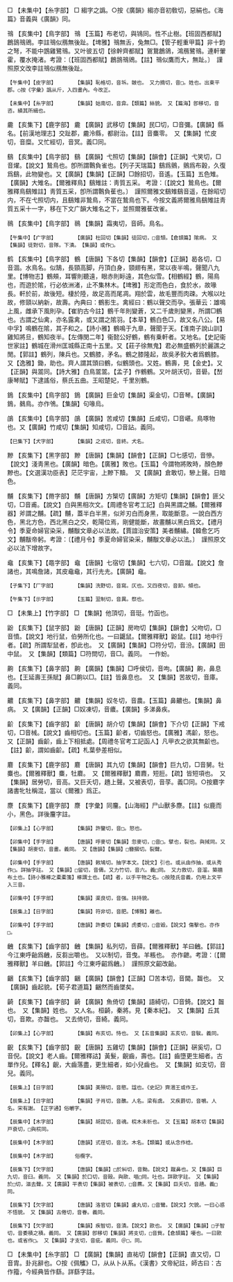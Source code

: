 <!-- { "loadSidebar": true } -->
□	【未集中】【糸字部】	□	縐字之譌。○按《廣韻》縐亦音初敎切，惡絹也。《海篇》音義與《廣韻》同。

鳵	【亥集中】【鳥字部】	鳵	【玉篇】布老切，與鴇同。性不止樹。【班固西都賦】鶬鴰鳵鶂。李註鳵似鴈無後趾。【埤雅】鳵無舌，兔無□。【管子輕重甲篇】非十鈞之弩，不能中鵾雞鷺鳵。又叶彼五切【徐幹齊都賦】鴐鵞鶬鴿，鴻鴈鷺鳵。連軒翬霍，覆水掩渚。考證：〔【班固西都賦】鶬鴰鳵鶂。【註】鳵似鷹而大，無趾。〕　謹照原文改李註鳵似鴈無後趾。 

	【午集中】【皮字部】		【集韻】恥格切，音坼。皴也。　又力摘切，音□。姓也。出東平郡。○按《字彙》譌从斤，入四畫內。今改正。

	【未集中】【糸字部】		【集韻】姑南切，音弇。【類篇】絲貌。　又【篇海】卽移切，音咨。績其所緝也。

麊	【亥集下】【鹿字部】	麊	【廣韻】武移切【集韻】民□切，□音彌。【廣韻】縣名。【前漢地理志】交趾郡，麊泠縣，都尉治。【註】音麋零。　又【集韻】忙皮切，音糜。又忙經切，音冥。義□同。

鷂	【亥集中】【鳥字部】	鷂	【廣韻】弋照切【集韻】【韻會】【正韻】弋笑切，□音燿。【說文】鷙鳥也。卽所謂鷣負雀也。【列子天瑞篇】鷂爲鸇，鸇爲布穀，久復爲鷂，此物變也。又【廣韻】【集韻】【正韻】□餘招切，音遙。【玉篇】五色雉。【廣韻】大雉名。【爾雅釋鳥】鷂雉註：靑質五采。 考證：〔【說文】鷙鳥也。【爾雅釋鳥鷂雉註】靑質五采，卽所謂鷣負萑也。〕　謹照爾雅文鷂雉鷂音遥，在餘昭切内，不在弋照切内，且鷂雉非鷙鳥，不當在鷙鳥也下。今按文義將爾雅鳥鷂雉註靑質五采十一字，移在下文广韻大雉名之下，並照爾雅萑改雀。 

鳾	【亥集中】【鳥字部】	鳾	【集韻】霜夷切，音師。鳥名。

	【午集中】【疒字部】		【廣韻】杜回切【集韻】徒回切，□音頹。【倉頡篇】隂病。　又【集韻】徒對切，音隊。下潰。　【集韻】或作□。

鹤	【亥集中】【鳥字部】	鶴	【唐韻】下各切【集韻】【韻會】【正韻】曷各切，□音涸。水鳥名。似鵠，長頸高脚，丹頂白身，頸翅有黑，常以夜半鳴，聲聞八九里。【博物志】鶴頰，耳響則聽遠，眼赤則眎遠，其色似雪。【相鶴經】鶴，陽鳥也，而遊於隂，行必依洲渚，止不集林木。【埤雅】形定而色白，食於水，故喙長。軒於前，故後短。棲於陸，故足高而尾凋。翔於雲，故毛豐而肉疎。大喉以吐故，修頸以納新，故壽。內典曰：鶴影生。禽經曰：鶴以聲交而孕。張華云：雄鳴上風，雌承下風則孕。【崔豹古今註】鶴千年則變蒼，又二千歲則變黑，所謂□鶴也。古謂之仙禽，亦名露禽，或又謂之隂羽。【本草】鶴白色□，故又名八公。【易中孚】鳴鶴在隂，其子和之。【詩小雅】鶴鳴于九臯，聲聞于天。【淮南子說山訓】雞知將旦，鶴知夜半。【左傳閔二年】衞懿公好鶴，鶴有乗軒者。又地名。【史記衞世家註】鶴城在滑州匡城縣正南十五里。又【莊子徐無鬼】君必無盛鶴列於麗譙之閒。【郭註】鶴列，陳兵也。又鶴膝，矛名。鶴之膝隆起，故吳矛骹大者爲鶴膝。又【逸雅】鋤，助也。齊人謂其頭曰鶴，似鶴頭也。又姓。鶴壽，見【金史】。又【正韻】與翯同。【詩大雅】白鳥翯翯。【孟子】作鶴鶴。又叶胡沃切，音礐。【嵆康琴賦】下逮謠俗，蔡氏五曲。王昭楚妃，千里別鶴。

鵭	【亥集中】【鳥字部】	鵭	【廣韻】巨金切【集韻】渠金切，□音琴。【廣韻】鵭，鶨鳥。亦作鳹。【集韻】句喙烏。

鵮	【亥集中】【鳥字部】	鵮	【廣韻】苦咸切【集韻】丘咸切，□音嵁。鳥啄物也。又【廣韻】竹咸切【集韻】知咸切，□音詀。義同。

	【巳集下】【犬字部】		【集韻】之戎切，音終。犬名。

黲	【亥集下】【黑字部】	黲	【唐韻】【集韻】【韻會】【正韻】□七感切，音慘。【說文】淺靑黑也。【廣韻】暗色。【廣雅】敗也。【玉篇】今謂物將敗時，顏色黲黲也。【文選漢功臣表】茫茫宇宙，上黲下黷。　又【廣韻】倉敢切，驂上聲。日暗色。

黼	【亥集下】【黹字部】	黼	【唐韻】方榘切【廣韻】方矩切【集韻】【韻會】匪父切，□音甫。【說文】白與黑相次文。【周禮冬官考工記】白與黑謂之黼。【爾雅釋器】斧謂之黼。【疏】黼，蓋半白半黑，似斧刃白而身黑，取能斷意。一說白西方色，黑北方色，西北黑白之交，乾陽位焉，剛健能斷，故畫黼以黑白爲文。【禮月令】季夏命婦官染采，黼黻文章必以法故。【賈誼治安策】美者黼繡。【韓愈乞巧文】黼黻帝躬。考證：〔【禮月令】季夏命婦官染采，黼黻文章必以法。〕　謹照原文必以法下增故字。 

鼀	【亥集下】【黽字部】	鼀	【唐韻】七宿切【集韻】七六切，□音蹴。【說文】詹諸也，其鳴詹諸，其皮鼀鼀，其行圥圥。【廣韻】鼀。

	【子集下】【厂字部】		【集韻】洗野切，音寫。仄也。又四夜切，音卸。傾也。

	【午集下】【示字部】		【玉篇】翌制切，音異。祭也。

□	【未集上】【竹字部】	□	【集韻】他頂切，音珽。竹函也。

鼢	【亥集下】【鼠字部】	鼢	【唐韻】【正韻】房吻切【集韻】【韻會】父吻切，□音憤。【說文】地行鼠，伯勞所化也。一曰鼴鼠。【爾雅釋獸】鼢鼠。【註】地中行者。【疏】所謂犁鼠者，卽此也。　又【廣韻】【集韻】□符分切，音汾。【廣韻】田中鼠。　又【集韻】【類篇】□符問切，音□。義同。　一作蚡。

齁	【亥集下】【鼻字部】	齁	【廣韻】【集韻】□呼侯切，音呴。【廣韻】齁，鼻息也。【王延壽王孫賦】鼻□齁以□。【註】皆鼻息也。　又【集韻】苦故切，音庫。義同。

齈	【亥集下】【鼻字部】	齈	【集韻】奴冬切，音農。【玉篇】鼻齈也。【集韻】鼻病。　又【廣韻】【正韻】□奴凍切，音癑。【廣韻】多涕鼻疾。

齘	【亥集下】【齒字部】	齘	【唐韻】胡介切【集韻】【韻會】下介切【正韻】下戒切，□音械。【說文】齒相切也。【玉篇】齘者，切齒怒也。【廣雅】馮齘，怒也。　又【正韻】齒齘，齒上下相抵處。【周禮冬官考工記函人】凡甲衣之欲其無齘也。【註】齘，謂如齒齘。【疏】札葉參差相似。

麔	【亥集下】【鹿字部】	麔	【唐韻】其九切【集韻】【韻會】巨九切，□音舅。牡麋也。【爾雅釋獸】麋，牡麔。　又【爾雅釋獸】麔麚，短脰。【疏】皆短項也。　又【集韻】居勞切，音高。又巨夭切，趫上聲。又被表切，音莩。義□同。○按麔字諸書牝牡稱混，當以《爾雅》爲正。

麖	【亥集下】【鹿字部】	麖	【字彙】同麠。【山海經】尸山獸多麖。【註】似鹿而小，黑色。詳後麠字註。

	【卯集上】【心字部】		【集韻】許鑒切，音□。怒也。

	【卯集中】【手字部】		【唐韻】呼麥切【集韻】忽麥切，□音□。擘也，裂也。與掝同。又【集韻】胡麥切，音畫。義同。　又【唐韻】【集韻】□簪摑切。裂聲。

	【卯集中】【手字部】		【唐韻】敕鳩切。抽字本文。【說文】引也。或从由作抽，或从秀作□。詳抽字註。　又【集韻】□留切，音儔。又力竹切，音六。義□同。　又力救切，音溜。築牆布土也。【詩小雅椓之橐橐箋】椓謂土也。【疏】者，以手平物之名。○按陸氏音義，仍用上文平入三音。

	【卯集中】【手字部】		【集韻】渠良切，音强。扶持貌。

	【辰集上】【日字部】		【集韻】符非切，音肥。【博雅】離也。

	【卯集中】【手字部】		【唐韻】許委切【集韻】虎委切，□音毀。【說文】傷擊也。亦作□。

齥	【亥集下】【齒字部】	齥	【集韻】私列切，音薛。【爾雅釋獸】羊曰齥。【郭註】今江東呼齝爲齥，反芻出嚼也。　又以制切，音曳。羊粻也。　亦作齛。考證：〔【爾雅釋獸】羊曰齥。【郭註】今江東呼齠爲齥。〕　謹照原文齠改齝。 

齫	【亥集下】【齒字部】	齫	【廣韻】【韻會】【正韻】□苦本切，音閫。齧也。　又【廣韻】齒起貌。【荀子君道篇】齫然而齒墜矣。

齮	【亥集下】【齒字部】	齮	【廣韻】魚倚切【集韻】語綺切，□音錡。【說文】齧也。　又【集韻】姓也。　又人名。桓齮，秦將。見【秦本紀】。　又【集韻】丘其切，音欺。亦齧也。　又去倚切，音綺。義同。

	【卯集上】【心字部】		【集韻】布亥切。恃也。　又【五音集韻】五亥切，音騃。義同。

齯	【亥集下】【齒字部】	齯	【唐韻】五雞切【集韻】【韻會】【正韻】硏奚切，□音倪。【說文】老人齒。【爾雅釋詁】黃髮，齯齒，壽也。【註】齒墮更生細者。古單作兒。【釋名】齯，大齒落盡，更生細者，如小兒齒也。　又【集韻】如支切，音兒。義同。

	【辰集上】【日字部】		【集韻】美殞切，音愍。諡也。《史記》齊湣王或作王。

	【辰集上】【日字部】		【集韻】子肖切，音醮。人名。梁有虞。　又疾爵切，音嚼。人名。宋有謝。　【正字通】俗皭字。

	【辰集中】【木字部】		【集韻】胡昆切，音魂。梡木未析也。　又【玉篇】胡本切【集韻】戸袞切，□與梡同。

	【辰集中】【木字部】		【唐韻】式荏切，音沈。木名。【類篇】或从念作棯。

	【辰集中】【木字部】		俗欖字。

	【辰集下】【欠字部】		【唐韻】【集韻】□於糾切，音黝。【說文】蹴鼻也。又【集韻】巨九切，音臼。義同。　又【集韻】於口切，音毆。與歐、嘔□同。吐也。詳歐字註。　又【集韻】於□切，漚去聲。又【廣韻】平表切【集韻】被表切，□音藨。又【集韻】巨夭切，音趫。義□同。

	【辰集下】【欠字部】		【唐韻】洛官切【集韻】盧丸切，□音鸞。【說文】欠貌。一曰心惑不悟貌。　又【集韻】古倦切，音眷。義同。

	【辰集下】【欠字部】		【集韻】疾智切，音漬。【說文】歐也。　又【廣韻】【集韻】□子智切，音委積之積。義同。　又【廣韻】卽移切【集韻】將支切，□音貲。【倉頡篇】嚘也。一曰歐也。或省作□。　又【集韻】才支切，音疵。義同。＠□，同。

□	【未集中】【糸字部】	□	【廣韻】【集韻】直祐切【韻會】【正韻】直又切，□音胄。卦兆辭也。○按《佩觿》□，从从卜从系。《漢書》文帝紀註，師古曰：古作籀，今經典皆作繇。詳繇字註。

